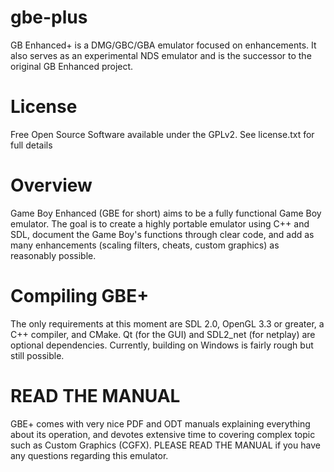 gbe-plus
===============

GB Enhanced+ is a DMG/GBC/GBA emulator focused on enhancements. It also serves as an experimental NDS emulator and is the successor to the original GB Enhanced project.

License
===============

Free Open Source Software available under the GPLv2. See license.txt for full details

Overview
===============

Game Boy Enhanced (GBE for short) aims to be a fully functional Game Boy emulator. The goal is to create a highly portable emulator using C++ and SDL, document the Game Boy's functions through clear code, and add as many enhancements (scaling filters, cheats, custom graphics) as reasonably possible.


Compiling GBE+
===============

The only requirements at this moment are SDL 2.0, OpenGL 3.3 or greater, a C++ compiler, and CMake. Qt (for the GUI) and SDL2_net (for netplay) are optional dependencies. Currently, building on Windows is fairly rough but still possible.

READ THE MANUAL
===============

GBE+ comes with very nice PDF and ODT manuals explaining everything about its operation, and devotes extensive time to covering complex topic such as Custom Graphics (CGFX). PLEASE READ THE MANUAL if you have any questions regarding this emulator.

